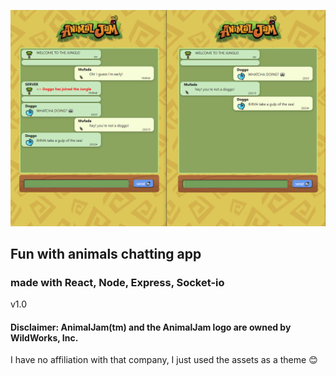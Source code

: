 ![](preview.png)

## Fun with animals chatting app

### made with React, Node, Express, Socket-io

v1.0

#### Disclaimer: AnimalJam(tm) and the AnimalJam logo are owned by WildWorks, Inc.

I have no affiliation with that company, I just used the assets as a theme 😊
